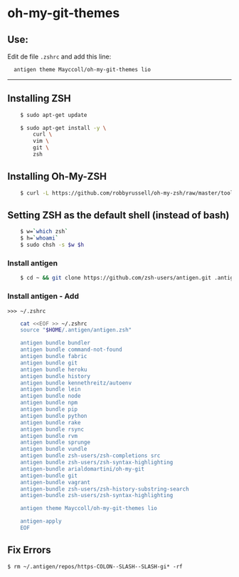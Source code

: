 oh-my-git-themes
================


## Use:

Edit de file ```.zshrc``` and add this line:

```bash
  antigen theme Mayccoll/oh-my-git-themes lio
```


---------------------------



## Installing ZSH

```bash
    $ sudo apt-get update

    $ sudo apt-get install -y \
        curl \
        vim \
        git \
        zsh
```

## Installing Oh-My-ZSH

```bash
    $ curl -L https://github.com/robbyrussell/oh-my-zsh/raw/master/tools/install.sh | bash
```

## Setting ZSH as the default shell (instead of bash)

```bash
    $ w=`which zsh` 
    $ h=`whoami` 
    $ sudo chsh -s $w $h
```

### Install antigen

```bash
    $ cd ~ && git clone https://github.com/zsh-users/antigen.git .antigen 
```

### Install antigen - Add 
    >>> ~/.zshrc

```bash
    cat <<EOF >> ~/.zshrc
    source "$HOME/.antigen/antigen.zsh"

    antigen bundle bundler
    antigen bundle command-not-found
    antigen bundle fabric
    antigen bundle git
    antigen bundle heroku
    antigen bundle history
    antigen bundle kennethreitz/autoenv
    antigen bundle lein
    antigen bundle node
    antigen bundle npm
    antigen bundle pip
    antigen bundle python
    antigen bundle rake
    antigen bundle rsync
    antigen bundle rvm
    antigen bundle sprunge
    antigen bundle vundle
    antigen bundle zsh-users/zsh-completions src
    antigen bundle zsh-users/zsh-syntax-highlighting
    antigen-bundle arialdomartini/oh-my-git
    antigen-bundle git
    antigen-bundle vagrant
    antigen-bundle zsh-users/zsh-history-substring-search
    antigen-bundle zsh-users/zsh-syntax-highlighting

    antigen theme Mayccoll/oh-my-git-themes lio

    antigen-apply
    EOF
```


## Fix Errors 
    $ rm ~/.antigen/repos/https-COLON--SLASH--SLASH-gi* -rf


